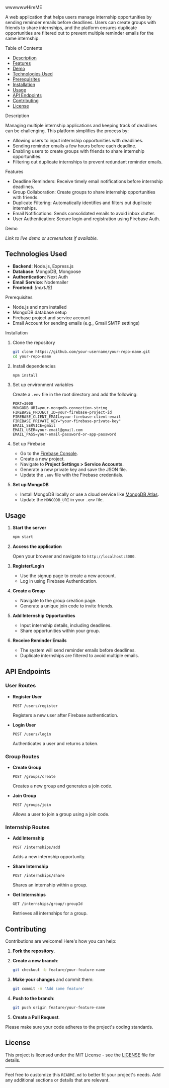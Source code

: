 wwwwwwHireME

A web application that helps users manage internship opportunities by sending reminder emails before deadlines. Users can create groups with friends to share internships, and the platform ensures duplicate opportunities are filtered out to prevent multiple reminder emails for the same internship.

Table of Contents

- [Description](#description)
- [Features](#features)
- [Demo](#demo)
- [Technologies Used](#technologies-used)
- [Prerequisites](#prerequisites)
- [Installation](#installation)
- [Usage](#usage)
- [API Endpoints](#api-endpoints)
- [Contributing](#contributing)
- [License](#license)


Description

Managing multiple internship applications and keeping track of deadlines can be challenging. This platform simplifies the process by:

- Allowing users to input internship opportunities with deadlines.
- Sending reminder emails a few hours before each deadline.
- Enabling users to create groups with friends to share internship opportunities.
- Filtering out duplicate internships to prevent redundant reminder emails.

Features

- Deadline Reminders: Receive timely email notifications before internship deadlines.
- Group Collaboration: Create groups to share internship opportunities with friends.
- Duplicate Filtering: Automatically identifies and filters out duplicate internships.
- Email Notifications: Sends consolidated emails to avoid inbox clutter.
- User Authentication: Secure login and registration using Firebase Auth.

Demo

*Link to live demo or screenshots if available.*

## Technologies Used

- **Backend**: Node.js, Express.js
- **Database**: MongoDB, Mongoose
- **Authentication**: Next Auth
- **Email Service**: Nodemailer
- **Frontend**: *[nextJS]*
  

Prerequisites

- Node.js and npm installed
- MongoDB database setup
- Firebase project and service account
- Email Account for sending emails (e.g., Gmail SMTP settings)

Installation

1. Clone the repository

   ```bash
   git clone https://github.com/your-username/your-repo-name.git
   cd your-repo-name
   ```

2. Install dependencies

   ```bash
   npm install
   ```

3. Set up environment variables

   Create a `.env` file in the root directory and add the following:

   ```env
   PORT=3000
   MONGODB_URI=your-mongodb-connection-string
   FIREBASE_PROJECT_ID=your-firebase-project-id
   FIREBASE_CLIENT_EMAIL=your-firebase-client-email
   FIREBASE_PRIVATE_KEY="your-firebase-private-key"
   EMAIL_SERVICE=gmail
   EMAIL_USER=your-email@gmail.com
   EMAIL_PASS=your-email-password-or-app-password
   ```

4. Set up Firebase

   - Go to the [Firebase Console](https://console.firebase.google.com/).
   - Create a new project.
   - Navigate to **Project Settings > Service Accounts**.
   - Generate a new private key and save the JSON file.
   - Update the `.env` file with the Firebase credentials.

5. **Set up MongoDB**

   - Install MongoDB locally or use a cloud service like [MongoDB Atlas](https://www.mongodb.com/cloud/atlas).
   - Update the `MONGODB_URI` in your `.env` file.

## Usage

1. **Start the server**

   ```bash
   npm start
   ```

2. **Access the application**

   Open your browser and navigate to `http://localhost:3000`.

3. **Register/Login**

   - Use the signup page to create a new account.
   - Log in using Firebase Authentication.

4. **Create a Group**

   - Navigate to the group creation page.
   - Generate a unique join code to invite friends.

5. **Add Internship Opportunities**

   - Input internship details, including deadlines.
   - Share opportunities within your group.

6. **Receive Reminder Emails**

   - The system will send reminder emails before deadlines.
   - Duplicate internships are filtered to avoid multiple emails.

## API Endpoints

### **User Routes**

- **Register User**

  ```http
  POST /users/register
  ```

  Registers a new user after Firebase authentication.

- **Login User**

  ```http
  POST /users/login
  ```

  Authenticates a user and returns a token.

### **Group Routes**

- **Create Group**

  ```http
  POST /groups/create
  ```

  Creates a new group and generates a join code.

- **Join Group**

  ```http
  POST /groups/join
  ```

  Allows a user to join a group using a join code.

### **Internship Routes**

- **Add Internship**

  ```http
  POST /internships/add
  ```

  Adds a new internship opportunity.

- **Share Internship**

  ```http
  POST /internships/share
  ```

  Shares an internship within a group.

- **Get Internships**

  ```http
  GET /internships/group/:groupId
  ```

  Retrieves all internships for a group.

## Contributing

Contributions are welcome! Here's how you can help:

1. **Fork the repository**.

2. **Create a new branch**:

   ```bash
   git checkout -b feature/your-feature-name
   ```

3. **Make your changes** and commit them:

   ```bash
   git commit -m 'Add some feature'
   ```

4. **Push to the branch**:

   ```bash
   git push origin feature/your-feature-name
   ```

5. **Create a Pull Request**.

Please make sure your code adheres to the project's coding standards.

## License

This project is licensed under the MIT License - see the [LICENSE](LICENSE) file for details.


---

Feel free to customize this `README.md` to better fit your project's needs. Add any additional sections or details that are relevant.
